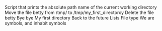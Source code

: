 Script that prints the absolute path name of the current working directory
Move the file betty from /tmp/ to /tmp/my_first_directoroy
Delete the file betty
Bye bye My first directory
Back to the future
Lists
File type
We are symbols, and inhabit symbols 
